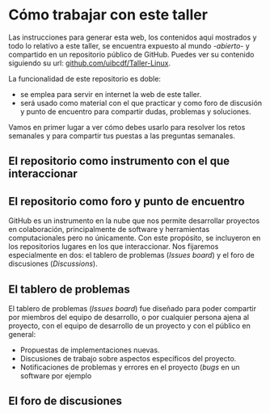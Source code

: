 # Cómo trabajar con este taller

Las instrucciones para generar esta web, los contenidos aquí mostrados y todo
lo relativo a este taller, se encuentra expuesto al mundo -*abierto*- y
compartido en un repositorio público de GitHub. Puedes ver su contenido siguiendo su url:
[github.com/uibcdf/Taller-Linux](https://www.github.com/uibcdf/Taller-Linux).

La funcionalidad de este repositorio es doble:
- se emplea para servir en internet la web de este taller.
- será usado como material con el que practicar y como foro de discusión y
  punto de encuentro para compartir dudas, problemas y soluciones.

Vamos en primer lugar a ver cómo debes usarlo para resolver los retos semanales
y para compartir tus puestas a las preguntas semanales.

## El repositorio como instrumento con el que interaccionar


## El repositorio como foro y punto de encuentro

GitHub es un instrumento en la nube que nos permite desarrollar proyectos en
colaboración, principalmente de software y herramientas computacionales pero no
únicamente. Con este propósito, se incluyeron en los repositorios lugares en
los que interaccionar. Nos fijaremos especialmente en dos: el tablero de
problemas (*Issues board*) y el foro de discusiones (*Discussions*).

## El tablero de problemas

El tablero de problemas (*Issues board*) fue diseñado para poder compartir por
miembros del equipo de desarrollo, o por cualquier persona ajena al proyecto,
con el equipo de desarrollo de un proyecto y con el público en general:

- Propuestas de implementaciones nuevas.
- Discusiones de trabajo sobre aspectos específicos del proyecto.
- Notificaciones de problemas y errores en el proyecto (*bugs* en un software por ejemplo

## El foro de discusiones


